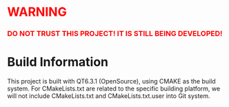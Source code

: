 # <font color=red>WARNING</font>

### <font color=red>DO NOT TRUST THIS PROJECT! IT IS STILL BEING DEVELOPED!</font>

# Build Information

This project is built with QT6.3.1 (OpenSource), using CMAKE as the build system. For CMakeLists.txt are related to the specific building platform, we will not include CMakeLists.txt and CMakeLists.txt.user into Git system.
